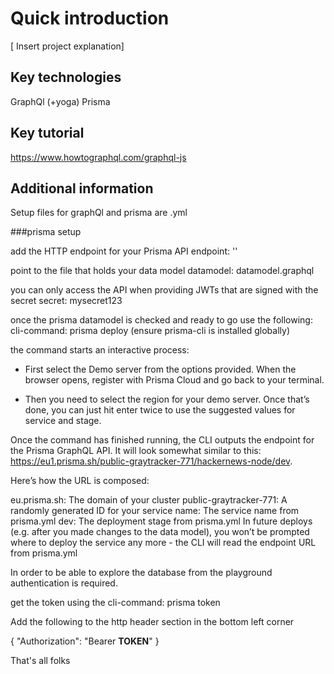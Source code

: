# Quick introduction

[ Insert project explanation]

## Key technologies

GraphQl (+yoga)
Prisma

## Key tutorial

https://www.howtographql.com/graphql-js

## Additional information

Setup files for graphQl and prisma are .yml

###prisma setup

add the HTTP endpoint for your Prisma API
endpoint: ''

point to the file that holds your data model
datamodel: datamodel.graphql

you can only access the API when providing JWTs that are signed with the secret
secret: mysecret123

once the prisma datamodel is checked and ready to go use the following:
cli-command: prisma deploy (ensure prisma-cli is installed globally)

the command starts an interactive process:

- First select the Demo server from the options provided. When the browser opens, register with Prisma Cloud and go back to your terminal.

- Then you need to select the region for your demo server. Once that’s done, you can just hit enter twice to use the suggested values for service and stage.

Once the command has finished running, the CLI outputs the endpoint for the Prisma GraphQL API. It will look somewhat similar to this: https://eu1.prisma.sh/public-graytracker-771/hackernews-node/dev.

Here’s how the URL is composed:

eu.prisma.sh: The domain of your cluster
public-graytracker-771: A randomly generated ID for your service
name: The service name from prisma.yml
dev: The deployment stage from prisma.yml
In future deploys (e.g. after you made changes to the data model), you won’t be prompted where to deploy the service any more - the CLI will read the endpoint URL from prisma.yml

In order to be able to explore the database from the playground authentication is required.

get the token using the cli-command: prisma token

Add the following to the http header section in the bottom left corner

{
"Authorization": "Bearer **TOKEN**"
}

That's all folks
